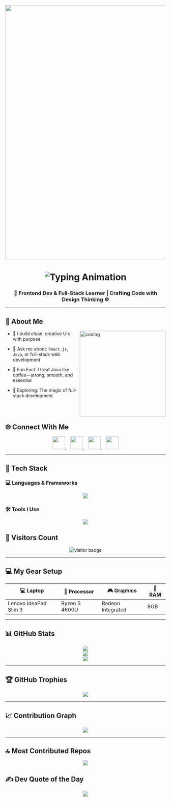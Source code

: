 <p align="center">
  <img src="https://camo.githubusercontent.com/d8bbfe1b86717980b96ff81f7e9440948039aafaa016bdc33291fb8f2bc008c4/687474703a2f2f7777772e7072616d756b686469676974616c2e636f6d2f77702d636f6e74656e742f75706c6f6164732f323031382f30372f4e65772d504e432d416e696d617465642d42616e6e6572732e676966" width="800" height="auto" />
</p>

<h1 align="center">
  <img src="https://readme-typing-svg.herokuapp.com?font=Fira+Code&size=25&duration=3000&pause=1000&center=true&vCenter=true&width=500&lines=Hi+I'm+Vignesh+Aravindh!;Full+Stack+Web+Developer;Exploring+Java+%26+React.js;Coding+with+Creativity+%F0%9F%9A%80" alt="Typing Animation" />
</h1>

<h3 align="center">
  <strong>🚀 Frontend Dev & Full-Stack Learner | Crafting Code with Design Thinking ⚙️</strong>
</h3>

---

## 🧠 About Me

<img align="right" alt="coding" width="270" src="https://cdn.dribbble.com/users/1162077/screenshots/3848914/programmer.gif">

- 🎯 I build clean, creative UIs with purpose  

- 💬 Ask me about: `React.js`, `Java`, or full-stack web development  

- 🤖 Fun Fact: I treat Java like coffee—strong, smooth, and essential  

- 🧪 Exploring: The magic of full-stack development

<br><br>

## 🌐 Connect With Me

<p align="center">
  <a href="https://www.linkedin.com/in/vignesharavindh" target="_blank">
    <img src="https://skillicons.dev/icons?i=linkedin" width="40" height="40" />
  </a>&nbsp;&nbsp;
  <a href="mailto:vignesharavindh27@gmail.com" target="_blank">
    <img src="https://skillicons.dev/icons?i=gmail" width="40" height="40" />
  </a>&nbsp;&nbsp;
  <a href="https://github.com/aravindh-vignesh" target="_blank">
    <img src="https://skillicons.dev/icons?i=github" width="40" height="40" />
  </a>&nbsp;&nbsp;
  <a href="https://aravindh-vignesh.github.io/Portfolio/home.html" target="_blank">
    <img src="https://skillicons.dev/icons?i=webflow" width="40" height="40" />
  </a>
</p>


---

## 🧰 Tech Stack

### 💻 Languages & Frameworks
<p align="center">
  <img src="https://skillicons.dev/icons?i=html,css,js,react,redux,bootstrap,tailwind,java,python" />
</p>

### 🛠️ Tools I Use
<p align="center">
  <img src="https://skillicons.dev/icons?i=github,vscode,figma,mysql" />
</p>


## 👀 Visitors Count

<p align="center">
  <img src="https://komarev.com/ghpvc/?username=Aravindh-vignesh&color=brightgreen" alt="visitor badge"/>
</p>

---

## 💻 My Gear Setup

| 💻 Laptop              | 🧠 Processor     | 🎮 Graphics         | 🔋 RAM   |
|------------------------|------------------|---------------------|----------|
| Lenovo IdeaPad Slim 3  | Ryzen 5 4600U    | Radeon Integrated   | 8GB      |

---

## 📊 GitHub Stats

<p align="center">
  <img src="https://github-readme-stats.vercel.app/api?username=Aravindh-vignesh&theme=github_dark&hide_border=false&include_all_commits=true&count_private=true" />
  <br />
  <img src="https://streak-stats.demolab.com?user=Aravindh-vignesh&theme=github-dark&hide_border=false" />
  <br />
  <img src="https://github-readme-stats.vercel.app/api/top-langs/?username=Aravindh-vignesh&theme=github_dark&hide_border=false&layout=compact" />
</p>

---

## 🏆 GitHub Trophies

<p align="center">
  <img src="https://github-profile-trophy.vercel.app/?username=Aravindh-vignesh&theme=algolia&no-frame=false&no-bg=true&margin-w=15" />
</p>

---

## 📈 Contribution Graph

<p align="center">
  <img src="https://github-readme-activity-graph.vercel.app/graph?username=Aravindh-vignesh&theme=react-dark&bg_color=1d1d1d&color=00bcd4&line=00f5a0&point=f5a623&area=true&hide_border=true" />
</p>

---

## 🔝 Most Contributed Repos

<p align="center">
  <img src="https://github-contributor-stats.vercel.app/api?username=Aravindh-vignesh&limit=5&theme=dark&combine_all_yearly_contributions=true" />
</p>

## ✍️ Dev Quote of the Day

<p align="center">
  <img src="https://quotes-github-readme.vercel.app/api?type=horizontal&theme=dark" />
</p>

<!-- Proudly created with GPRM ( https://gprm.itsvg.in ) -->
